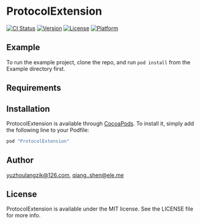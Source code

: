 # ProtocolExtension

[![CI Status](http://img.shields.io/travis/yuzhoulangzik@126.com/ProtocolExtension.svg?style=flat)](https://travis-ci.org/yuzhoulangzik@126.com/ProtocolExtension)
[![Version](https://img.shields.io/cocoapods/v/ProtocolExtension.svg?style=flat)](http://cocoapods.org/pods/ProtocolExtension)
[![License](https://img.shields.io/cocoapods/l/ProtocolExtension.svg?style=flat)](http://cocoapods.org/pods/ProtocolExtension)
[![Platform](https://img.shields.io/cocoapods/p/ProtocolExtension.svg?style=flat)](http://cocoapods.org/pods/ProtocolExtension)

## Example

To run the example project, clone the repo, and run `pod install` from the Example directory first.

## Requirements

## Installation

ProtocolExtension is available through [CocoaPods](http://cocoapods.org). To install
it, simply add the following line to your Podfile:

```ruby
pod "ProtocolExtension"
```

## Author

yuzhoulangzik@126.com, qiang..shen@ele.me

## License

ProtocolExtension is available under the MIT license. See the LICENSE file for more info.
